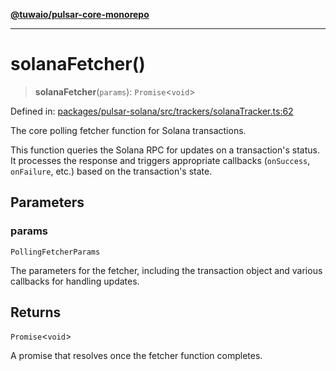 [**@tuwaio/pulsar-core-monorepo**](../../../README.md)

***

# solanaFetcher()

> **solanaFetcher**(`params`): `Promise`\<`void`\>

Defined in: [packages/pulsar-solana/src/trackers/solanaTracker.ts:62](https://github.com/TuwaIO/pulsar-core/blob/e4e6c80b06717a36e79850d69c03d964005053f1/packages/pulsar-solana/src/trackers/solanaTracker.ts#L62)

The core polling fetcher function for Solana transactions.

This function queries the Solana RPC for updates on a transaction's status.
It processes the response and triggers appropriate callbacks (`onSuccess`, `onFailure`, etc.)
based on the transaction's state.

## Parameters

### params

`PollingFetcherParams`

The parameters for the fetcher, including the transaction object
and various callbacks for handling updates.

## Returns

`Promise`\<`void`\>

A promise that resolves once the fetcher function completes.
